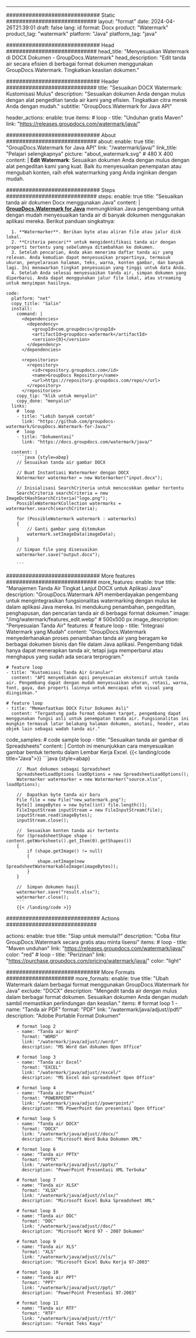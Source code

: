 
---
############################# Static ############################
layout: "format"
date:  2024-04-26T21:39:01
draft: false
lang: id
format: Docx
product: "Watermark"
product_tag: "watermark"
platform: "Java"
platform_tag: "java"

############################# Head ############################
head_title: "Menyesuaikan Watermark di DOCX Dokumen - GroupDocs.Watermark"
head_description: "Edit tanda air secara efisien di berbagai format dokumen menggunakan GroupDocs.Watermark. Tingkatkan keaslian dokumen."

############################# Header ############################
title: "Sesuaikan DOCX Watermark: Kustomisasi Mulus" 
description: "Sesuaikan dokumen Anda dengan mulus dengan alat pengeditan tanda air kami yang efisien. Tingkatkan citra merek Anda dengan mudah."
subtitle: "GroupDocs.Watermark for Java API" 

header_actions:
  enable: true
  items:
    #  loop
    - title: "Unduhan gratis Maven"
      link: "https://releases.groupdocs.com/watermark/java/"
      
############################# About ############################
about:
    enable: true
    title: "GroupDocs.Watermark for Java API"
    link: "/watermark/java/"
    link_title: "Pelajari selengkapnya"
    picture: "about_watermark.svg" # 480 X 400
    content: |
       **Edit Watermark**: Sesuaikan dokumen Anda dengan mulus dengan alat pengeditan kami yang kuat. Baik itu menyesuaikan penempatan atau mengubah konten, raih efek watermarking yang Anda inginkan dengan mudah.

############################# Steps ############################
steps:
    enable: true
    title: "Sesuaikan tanda air dokumen Docx menggunakan Java"
    content: |
      **[GroupDocs.Watermark for Java](https://products.groupdocs.com/watermark/java/)** memungkinkan Java pengembang untuk dengan mudah menyesuaikan tanda air di banyak dokumen menggunakan aplikasi mereka. Berikut panduan singkatnya:
      
      1. **Watermarker**. Berikan byte atau aliran file atau jalur disk lokal.
      2. **Criteria pencari** untuk mengidentifikasi tanda air dengan properti tertentu yang sebelumnya ditambahkan ke dokumen.
      3. Setelah pencarian, Anda akan menerima daftar tanda air yang relevan. Anda kemudian dapat menyesuaikan propertinya, termasuk ukuran, penyelarasan halaman, teks, warna, konten gambar, dan banyak lagi. Ini menawarkan tingkat penyesuaian yang tinggi untuk data Anda.
      4. Setelah Anda selesai menyesuaikan tanda air, simpan dokumen yang diperbarui. Anda dapat menggunakan jalur file lokal, atau streaming untuk menyimpan hasilnya.
   
    code:
      platform: "net"
      copy_title: "Salin"
      install:
        command: |
          <dependencies>
            <dependency>
              <groupId>com.groupdocs</groupId>
              <artifactId>groupdocs-watermark</artifactId>
              <version>{0}</version>
            </dependency>
          </dependencies>

          <repositories>
            <repository>
              <id>repository.groupdocs.com</id>
              <name>GroupDocs Repository</name>
              <url>https://repository.groupdocs.com/repo/</url>
            </repository>
          </repositories>
        copy_tip: "klik untuk menyalin"
        copy_done: "menyalin"
      links:
        #  loop
        - title: "Lebih banyak contoh"
          link: "https://github.com/groupdocs-watermark/GroupDocs.Watermark-for-Java/"
        #  loop
        - title: "Dokumentasi"
          link: "https://docs.groupdocs.com/watermark/java/"
          
      content: |
        ```java {style=abap}
        // Sesuaikan tanda air gambar DOCX

        // Buat Instantiasi Watermarker dengan DOCX
        Watermarker watermarker = new Watermarker("input.docx");
        
        // Inisialisasi SearchCriteria untuk mencocokkan gambar tertentu
        SearchCriteria searchCriteria = new ImageDctHashSearchCriteria("logo.png");
        PossibleWatermarkCollection watermarks = watermarker.search(searchCriteria);

        for (PossibleWatermark watermark : watermarks)
        {
            // Ganti gambar yang ditemukan
            watermark.setImageData(imageData);
        }

        // Simpan file yang disesuaikan
        watermarker.save("output.docx");
        
        ```
        
############################# More features ############################
more_features:
  enable: true
  title: "Manajemen Tanda Air Tingkat Lanjut DOCX untuk Aplikasi Java"
  description: "GroupDocs.Watermark API memberdayakan pengembang untuk mengintegrasikan fungsionalitas watermarking dengan mulus ke dalam aplikasi Java mereka. Ini mendukung penambahan, pengeditan, penghapusan, dan pencarian tanda air di berbagai format dokumen."
  image: "/img/watermark/features_edit.webp" # 500x500 px
  image_description: "Penyesuaian Tanda Air"
  features:
    # feature loop
    - title: "Integrasi Watermark yang Mudah"
      content: "GroupDocs.Watermark menyederhanakan proses penambahan tanda air yang beragam ke berbagai dokumen bisnis dan file dalam Java aplikasi. Pengembang tidak hanya dapat menerapkan tanda air, tetapi juga memperbarui atau menghapus yang sudah ada secara terprogram."

    # feature loop
    - title: "Kustomisasi Tanda Air Granular"
      content: "API menyediakan opsi penyesuaian ekstensif untuk tanda air. Pengembang dapat dengan mudah menyesuaikan ukuran, rotasi, warna, font, gaya, dan properti lainnya untuk mencapai efek visual yang diinginkan."

    # feature loop
    - title: "Memanfaatkan DOCX Fitur Dokumen Asli"
      content: "Tergantung pada format dokumen target, pengembang dapat menggunakan fungsi asli untuk penempatan tanda air. Fungsionalitas ini mungkin termasuk latar belakang halaman dokumen, anotasi, header, atau objek lain sebagai wadah tanda air."
      
  code_samples:
    # code sample loop
    - title: "Sesuaikan tanda air gambar di Spreadsheets"
      content: |
        Contoh ini menunjukkan cara menyesuaikan gambar bentuk tertentu dalam Lembar Kerja Excel.
        {{< landing/code title="Java">}}
        ```java {style=abap}
        
        //  Muat dokumen sebagai Spreadsheet
        SpreadsheetLoadOptions loadOptions = new SpreadsheetLoadOptions();
        Watermarker watermarker = new Watermarker("source.xlsx", loadOptions);

        //  Dapatkan byte tanda air baru
        File file = new File("new_watermark.png");
        byte[] imageBytes = new byte[(int) file.length()];
        FileInputStream inputStream = new FileInputStream(file);
        inputStream.read(imageBytes);
        inputStream.close();

        //  Sesuaikan konten tanda air tertentu
        for (SpreadsheetShape shape : content.getWorksheets().get_Item(0).getShapes())
        {
            if (shape.getImage() != null)
            {
                shape.setImage(new SpreadsheetWatermarkableImage(imageBytes));
            }
        }

        //  Simpan dokumen hasil
        watermarker.save("result.xlsx");
        watermarker.close();
        ```
        {{< /landing/code >}}


############################# Actions ############################

actions:
  enable: true
  title: "Siap untuk memulai?"
  description: "Coba fitur GroupDocs.Watermark secara gratis atau minta lisensi"
  items:
    #  loop
    - title: "Maven unduhan"
      link: "https://releases.groupdocs.com/watermark/java/"
      color: "red"
        #  loop
    - title: "Perizinan"
      link: "https://purchase.groupdocs.com/pricing/watermark/java/"
      color: "light"


############################# More Formats #####################
more_formats:
    enable: true
    title: "Ubah Watermark dalam berbagai format menggunakan GroupDocs.Watermark for Java"
    exclude: "DOCX"
    description: "Mengedit tanda air dengan mulus dalam berbagai format dokumen. Sesuaikan dokumen Anda dengan mudah sambil memastikan perlindungan dan keaslian."
    items: 
        # format loop 1
        - name: "Tanda air PDF"
          format: "PDF"
          link: "/watermark/java/adjust//pdf/"
          description: "Adobe Portable Format Dokumen"

        # format loop 2
        - name: "Tanda air Word"
          format: "WORD"
          link: "/watermark/java/adjust//word/"
          description: "MS Word dan dokumen Open Office"
          
        # format loop 3
        - name: "Tanda air Excel"
          format: "EXCEL"
          link: "/watermark/java/adjust//excel/"
          description: "MS Excel dan spreadsheet Open Office"

        # format loop 4
        - name: "Tanda air PowerPoint"
          format: "POWERPOINT"
          link: "/watermark/java/adjust//powerpoint/"
          description: "MS PowerPoint dan presentasi Open Office"

        # format loop 5
        - name: "Tanda air DOCX"
          format: "DOCX"
          link: "/watermark/java/adjust//docx/"
          description: "Microsoft Word Buka Dokumen XML"
          
        # format loop 6
        - name: "Tanda air PPTX"
          format: "PPTX"
          link: "/watermark/java/adjust//pptx/"
          description: "PowerPoint Presentasi XML Terbuka"
          
        # format loop 7
        - name: "Tanda air XLSX"
          format: "XLSX"
          link: "/watermark/java/adjust//xlsx/"
          description: "Microsoft Excel Buka Spreadsheet XML"

        # format loop 8
        - name: "Tanda air DOC"
          format: "DOC"
          link: "/watermark/java/adjust//doc/"
          description: "Microsoft Word 97 - 2007 Dokumen"

        # format loop 9
        - name: "Tanda air XLS"
          format: "XLS"
          link: "/watermark/java/adjust//xls/"
          description: "Microsoft Excel Buku Kerja 97-2003"

        # format loop 10
        - name: "Tanda air PPT"
          format: "PPT"
          link: "/watermark/java/adjust//ppt/"
          description: "PowerPoint Presentasi 97-2003"

        # format loop 11
        - name: "Tanda air RTF"
          format: "RTF"
          link: "/watermark/java/adjust//rtf/"
          description: "Format Teks Kaya"

---